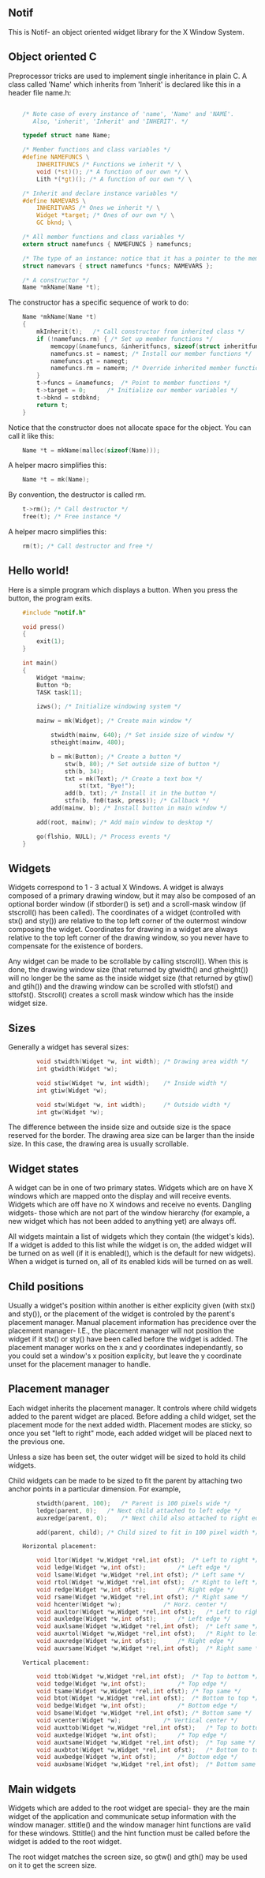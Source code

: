 ## Notif

This is Notif- an object oriented widget library for the X Window System.

## Object oriented C

Preprocessor tricks are used to implement single inheritance in plain C.  A
class called 'Name' which inherits from 'Inherit' is declared like this in a
header file name.h:

``` C

	/* Note case of every instance of 'name', 'Name' and 'NAME'.
	   Also, 'inherit', 'Inherit' and 'INHERIT'. */

	typedef struct name Name;

	/* Member functions and class variables */
	#define NAMEFUNCS \
		INHERITFUNCS /* Functions we inherit */ \
		void (*st)(); /* A function of our own */ \
		Lith *(*gt)(); /* A function of our own */ \

	/* Inherit and declare instance variables */
	#define NAMEVARS \
		INHERITVARS /* Ones we inherit */ \
		Widget *target; /* Ones of our own */ \
		GC bknd; \

	/* All member functions and class variables */
	extern struct namefuncs { NAMEFUNCS } namefuncs;

	/* The type of an instance: notice that it has a pointer to the member functions */
	struct namevars { struct namefuncs *funcs; NAMEVARS };

	/* A constructor */
	Name *mkName(Name *t);
```

The constructor has a specific sequence of work to do:

``` C
	Name *mkName(Name *t)
	{
		mkInherit(t);	/* Call constructor from inherited class */
		if (!namefuncs.rm) { /* Set up member functions */
			memcopy(&namefuncs, &inheritfuncs, sizeof(struct inheritfuncs));
			namefuncs.st = namest; /* Install our member functions */
			namefuncs.gt = namegt;
			namefuncs.rm = namerm; /* Override inherited member functions */
		}
		t->funcs = &namefuncs;	/* Point to member functions */
		t->target = 0;		/* Initialize our member variables */
		t->bknd = stdbknd;
		return t;
	}
```

Notice that the constructor does not allocate space for the object.  You can call it like this:

``` C
	Name *t = mkName(malloc(sizeof(Name)));
```

A helper macro simplifies this:

``` C
	Name *t = mk(Name);
```

By convention, the destructor is called rm.

``` C
	t->rm(); /* Call destructor */
	free(t); /* Free instance */
```

A helper macro simplifies this:

``` C
	rm(t); /* Call destructor and free */
```

## Hello world!

Here is a simple program which displays a button.  When you press the button, the program exits.

``` C
	#include "notif.h"

	void press()
	{
		exit(1);
	}

	int main()
	{
		Widget *mainw;
		Button *b;
		TASK task[1];

		izws(); /* Initialize windowing system */

		mainw = mk(Widget); /* Create main window */

			stwidth(mainw, 640); /* Set inside size of window */
			stheight(mainw, 480);

			b = mk(Button); /* Create a button */
				stw(b, 80); /* Set outside size of button */
				sth(b, 34);
				txt = mk(Text); /* Create a text box */
					st(txt, "Bye!");
				add(b, txt); /* Install it in the button */
				stfn(b, fn0(task, press)); /* Callback */
			add(mainw, b); /* Install button in main window */

		add(root, mainw); /* Add main window to desktop */

		go(flshio, NULL); /* Process events */
	}
```

## Widgets

Widgets correspond to 1 - 3 actual X Windows.  A widget is always composed
of a primary drawing window, but it may also be composed of an optional
border window (if stborder() is set) and a scroll-mask window (if stscroll()
has been called).  The coordinates of a widget (controlled with stx() and
sty()) are relative to the top left corner of the outermost window composing
the widget.  Coordinates for drawing in a widget are always relative to the
top left corner of the drawing window, so you never have to compensate for
the existence of borders.

Any widget can be made to be scrollable by calling stscroll().  When this is
done, the drawing window size (that returned by gtwidth() and gtheight())
will no longer be the same as the inside widget size (that returned by
gtiw() and gtih()) and the drawing window can be scrolled with stlofst() and
sttofst().  Stscroll() creates a scroll mask window which has the inside
widget size.

## Sizes

Generally a widget has several sizes:

``` C
		void stwidth(Widget *w, int width);	/* Drawing area width */
		int gtwidth(Widget *w);

		void stiw(Widget *w, int width);	/* Inside width */
		int gtiw(Widget *w);

		void stw(Widget *w, int width);		/* Outside width */
		int gtw(Widget *w);
```

The difference between the inside size and outside size is the space
reserved for the border.  The drawing area size can be larger than the inside
size.  In this case, the drawing area is usually scrollable.

## Widget states

A widget can be in one of two primary states.  Widgets which are on
have X windows which are mapped onto the display and will receive events. 
Widgets which are off have no X windows and receive no events.  Dangling
widgets- those which are not part of the window hierarchy (for example, a
new widget which has not been added to anything yet) are always off.

All widgets maintain a list of widgets which they contain (the widget's
kids).  If a widget is added to this list while the widget is on, the added
widget will be turned on as well (if it is enabled(), which is the default
for new widgets).  When a widget is turned on, all of its enabled kids will
be turned on as well.

## Child positions

Usually a widget's position within another is either explicity given (with
stx() and sty()), or the placement of the widget is controled by the
parent's placement manager.  Manual placement information has precidence
over the placement manager- I.E., the placement manager will not position
the widget if it stx() or sty() have been called before the widget is added. 
The placement manager works on the x and y coordinates independantly, so you
could set a window's x position explicity, but leave the y coordinate unset
for the placement manager to handle.

## Placement manager

Each widget inherits the placement manager.  It controls where child widgets
added to the parent widget are placed.  Before adding a child widget, set
the placement mode for the next added width.  Placement modes are sticky, so
once you set "left to right" mode, each added widget will be placed next to
the previous one.

Unless a size has been set, the outer widget will be sized to hold its child
widgets.

Child widgets can be made to be sized to fit the parent by attaching two
anchor points in a particular dimension.  For example,

``` C
		stwidth(parent, 100);	/* Parent is 100 pixels wide */
		ledge(parent, 0);	/* Next child attached to left edge */
		auxredge(parent, 0);	/* Next child also attached to right edge */

		add(parent, child);	/* Child sized to fit in 100 pixel width */

```

	    Horizontal placement:

``` C
		void ltor(Widget *w,Widget *rel,int ofst);	/* Left to right */
		void ledge(Widget *w,int ofst);			/* Left edge */
		void lsame(Widget *w,Widget *rel,int ofst);	/* Left same */
		void rtol(Widget *w,Widget *rel,int ofst);	/* Right to left */
		void redge(Widget *w,int ofst);			/* Right edge */
		void rsame(Widget *w,Widget *rel,int ofst);	/* Right same */
		void hcenter(Widget *w);			/* Horz. center */
		void auxltor(Widget *w,Widget *rel,int ofst);	/* Left to right */
		void auxledge(Widget *w,int ofst);		/* Left edge */
		void auxlsame(Widget *w,Widget *rel,int ofst);	/* Left same */
		void auxrtol(Widget *w,Widget *rel,int ofst);	/* Right to left */
		void auxredge(Widget *w,int ofst);		/* Right edge */
		void auxrsame(Widget *w,Widget *rel,int ofst);	/* Right same */
```

	    Vertical placement:

``` C
		void ttob(Widget *w,Widget *rel,int ofst);	/* Top to bottom */
		void tedge(Widget *w,int ofst);			/* Top edge */
		void tsame(Widget *w,Widget *rel,int ofst);	/* Top same */
		void btot(Widget *w,Widget *rel,int ofst);	/* Bottom to top */
		void bedge(Widget *w,int ofst);			/* Bottom edge */
		void bsame(Widget *w,Widget *rel,int ofst);	/* Bottom same */
		void vcenter(Widget *w);			/* Vertical center */
		void auxttob(Widget *w,Widget *rel,int ofst);	/* Top to bottom */
		void auxtedge(Widget *w,int ofst);		/* Top edge */
		void auxtsame(Widget *w,Widget *rel,int ofst);	/* Top same */
		void auxbtot(Widget *w,Widget *rel,int ofst);	/* Bottom to top */
		void auxbedge(Widget *w,int ofst);		/* Bottom edge */
		void auxbsame(Widget *w,Widget *rel,int ofst);	/* Bottom same */
```

## Main widgets

Widgets which are added to the root widget are special- they are the main
widget of the application and communicate setup information with the window
manager.  sttitle() and the window manager hint functions are valid for
these windows.  Sttitle() and the hint function must be called before the
widget is added to the root widget.

The root widget matches the screen size, so gtw() and gth() may be used on
it to get the screen size.

